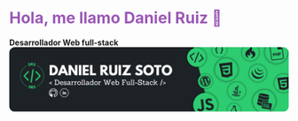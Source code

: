 <h1 style="color: #9b59b6">Hola, me llamo Daniel Ruiz 👋</h1>
<b>Desarrollador Web full-stack</b>
<img src="https://raw.githubusercontent.com/DanieloDEV24/DanieloDEV24/main/bannerGitHub-modified.png" style="border-radius:15">
